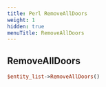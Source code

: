 ```yaml
---
title: Perl RemoveAllDoors
weight: 1
hidden: true
menuTitle: RemoveAllDoors
---
```

## RemoveAllDoors
```perl
$entity_list->RemoveAllDoors()
```